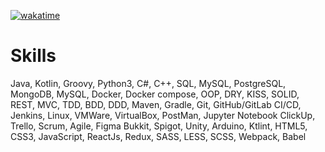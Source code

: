 [![wakatime](https://wakatime.com/badge/user/342c306f-2d85-43f6-a539-bb73a7c09656.svg)](https://wakatime.com/@342c306f-2d85-43f6-a539-bb73a7c09656)

# Skills
Java, Kotlin, Groovy, Python3, C#, C++,
SQL, MySQL, PostgreSQL, MongoDB, MySQL, Docker, Docker compose,
OOP, DRY, KISS, SOLID, REST, MVC, TDD, BDD, DDD,
Maven, Gradle, Git, GitHub/GitLab CI/CD, Jenkins, Linux, VMWare, VirtualBox, PostMan, Jupyter Notebook
ClickUp, Trello, Scrum, Agile, Figma
Bukkit, Spigot, Unity, Arduino, Ktlint,
HTML5, CSS3, JavaScript, ReactJs, Redux, SASS, LESS, SCSS, Webpack, Babel
